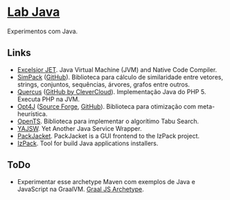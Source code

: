 # [Lab Java](https://github.com/walisonmoreira/lab-java)

Experimentos com Java.

## Links

* [Excelsior JET](https://www.excelsiorjet.com). Java Virtual Machine (JVM) and Native Code Compiler.
* [SimPack](https://files.ifi.uzh.ch/ddis/oldweb/ddis/research/simpack) ([GitHub](https://github.com/Sciss/SimPack)). Biblioteca para cálculo de similaridade entre vetores, strings, conjuntos, sequências, árvores, grafos entre outros.
* [Quercus](http://quercus.caucho.com) ([GitHub by CleverCloud](https://github.com/CleverCloud/Quercus)). Implementação Java do PHP 5. Executa PHP na JVM.
* [Opt4J](http://opt4j.org) ([Source Forge](http://opt4j.sourceforge.net), [GitHub](https://github.com/felixreimann/opt4)). Biblioteca para otimização com meta-heurística.
* [OpenTS](https://www.coin-or.org/Ots). Biblioteca para implementar o algorítimo Tabu Search.
* [YAJSW](http://yajsw.sourceforge.net). Yet Another Java Service Wrapper.
* [PackJacket](http://packjacket.sourceforge.net). PackJacket is a GUI frontend to the IzPack project.
* [IzPack](http://izpack.org). Tool for build Java applications installers.

## ToDo

* Experimentar esse archetype Maven com exemplos de Java e JavaScript na GraalVM. [Graal JS Archetype](https://github.com/graalvm/graal-js-archetype).
